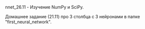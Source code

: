 nnet_26.11 - Изучение NumPy и SciPy.

Домашнее задание (21.11) про 3 столбца с 3 нейронами в папке "first_neural_network".

